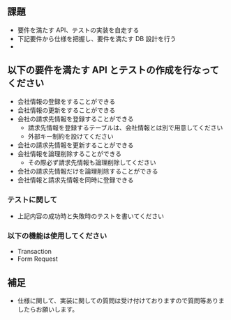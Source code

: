 ## 課題

- 要件を満たす API、テストの実装を自走する
- 下記要件から仕様を把握し、要件を満たす DB 設計を行う
-

## 以下の要件を満たす API とテストの作成を行なってください

- 会社情報の登録をすることができる
- 会社情報の更新をすることができる
- 会社の請求先情報を登録することができる
  - 請求先情報を登録するテーブルは、会社情報とは別で用意してください
  - 外部キー制約を設けてください
- 会社の請求先情報を更新することができる
- 会社情報を論理削除することができる
  - その際必ず請求先情報も論理削除してください
- 会社の請求先情報だけを論理削除することができる
- 会社情報と請求先情報を同時に登録できる

### テストに関して

- 上記内容の成功時と失敗時のテストを書いてください

### 以下の機能は使用してください

- Transaction
- Form Request

## 補足

- 仕様に関して、実装に関しての質問は受け付けておりますので質問等ありましたらお願いします。

